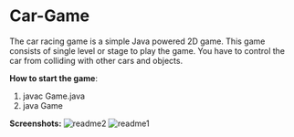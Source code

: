 # Car-Game
The car racing game is a simple Java powered 2D game. This game consists of single level or stage to play the game. You have to control the car from colliding with other cars and objects. 



**How to start the game**:
1. javac Game.java
2. java Game

**Screenshots:**
![readme2](https://user-images.githubusercontent.com/84432753/173983966-c65bc89e-49d8-4e98-bdc4-1cf40481fa08.png)
![readme1](https://user-images.githubusercontent.com/84432753/173984006-56dd2f67-3ff2-4060-b94e-0ac95dbe5e17.png)
